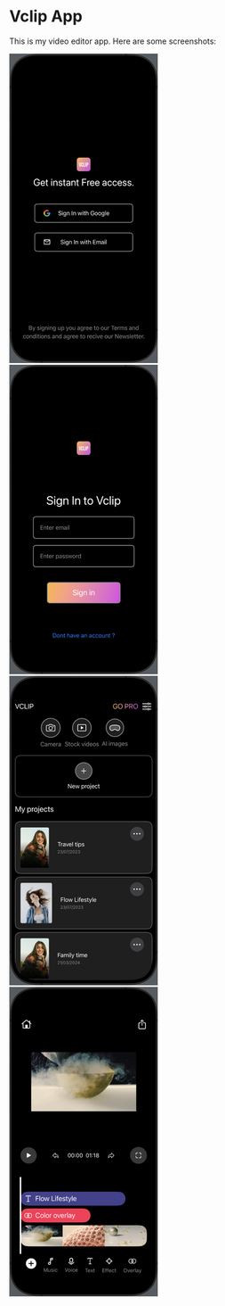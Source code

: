 # Vclip App
This is my video editor app.
Here are some screenshots:

![1](Vclip%20App/Screenshots/1.png)
![3](Vclip%20App/Screenshots/3.png)
![4](Vclip%20App/Screenshots/4.png)
![5](Vclip%20App/Screenshots/5.png)

